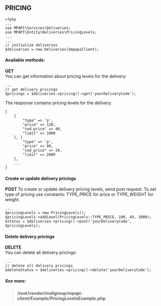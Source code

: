 ## PRICING
```
<?php
...
use MPAPI\Services\Deliveries;
use MPAPI\Entity\Deliveries\PricingLevels;
...
...
// initialize deliveries
$deliveries = new Deliveries($mpapiClient);
```

#### Available methods:
**GET**  
You can get information about pricing levels for the delivery:
```
...
// get delivery pricings
$pricings = $deliveries->pricing()->get('yourDeliveryCode');
```

The response contains pricing levels for the delivery:  
```
[
	[
	    "type" => 'p',
	    "price" => 120,
	    "cod_price" => 40,
	    "limit" => 1000
    ], [
	    "type" => 'p',
	    "price" => 99,
	    "cod_price" => 29,
	    "limit" => 2000
    ],
    ...
]
```

#### Create or update delivery pricings
**POST**
To create or update delivery pricing levels, send post request. To set type of pricing use constants: TYPE_PRICE for price or TYPE_WEIGHT for weight. 
```
...
$pricingLevels = new PricingLevels();
$pricingLevels->addLevel(PricingLevels::TYPE_PRICE, 100, 49, 1000);
$status = $deliveries->pricing()->post('yourDeliveryCode', $pricingLevels);
```

#### Delete delivery pricings
**DELETE**  
You can delete all delivery pricings:
```
...
// delete all delivery pricings
$deleteStatus = $deliveries->pricing()->delete('yourDeliveryCode');
```

##### See more:
> **/root/vendor/mallgroup/mpapi-client/Example/PricingLevelsExample.php**